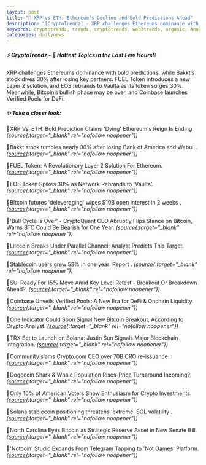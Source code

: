 ```yaml
---
layout: post
title: "🌇 XRP vs ETH: Ethereum’s Decline and Bold Predictions Ahead"
description: "[CryptoTrendz] - XRP challenges Ethereums dominance with bold predictions, while Bakkt’s stock dives 30% after losing key partners. FUEL Token introduces a new Layer 2 solution, and EOS rebrands to Vaulta as its token surges 30%. Meanwhile, Bitcoin’s bullish phase may be over, and Coinbase launches Verified Pools for DeFi."
keywords: cryptotrendz, trendz, cryptotrends, web3trends, organic, Analyst, SOL, Token, Bitcoin, CEO, BTC, stablecoin, Crypto, Network
categories: dailynews
---
```


##### ⚡ CryptoTrendz - 📌 *Hottest Topics in the Last Few Hours!:*

XRP challenges Ethereums dominance with bold predictions, while Bakkt’s stock dives 30% after losing key partners. FUEL Token introduces a new Layer 2 solution, and EOS rebrands to Vaulta as its token surges 30%. Meanwhile, Bitcoin’s bullish phase may be over, and Coinbase launches Verified Pools for DeFi.

##### ✨ *Take a closer look:*


🔹XRP Vs. ETH: Bold Prediction Claims 'Dying' Ethereum's Reign Is Ending. *([source](https://s.avyag.com/wu5m){:target="_blank" rel="nofollow noopener"})*

🔹Bakkt stock tumbles nearly 30% after losing Bank of America and Webull . *([source](https://s.avyag.com/zlye){:target="_blank" rel="nofollow noopener"})*

🔹FUEL Token: A Revolutionary Layer 2 Solution For Ethereum. *([source](https://s.avyag.com/sf0k){:target="_blank" rel="nofollow noopener"})*

🔹EOS Token Spikes 30% as Network Rebrands to 'Vaulta'. *([source](https://s.avyag.com/i8wv){:target="_blank" rel="nofollow noopener"})*

🔹Bitcoin futures 'deleveraging' wipes $10B open interest in 2 weeks . *([source](https://s.avyag.com/u1ij){:target="_blank" rel="nofollow noopener"})*

🔹'Bull Cycle Is Over' - CryptoQuant CEO Abruptly Flips Stance on Bitcoin, Warns BTC Could Be Bearish for One Year. *([source](https://s.avyag.com/cx96){:target="_blank" rel="nofollow noopener"})*

🔹Litecoin Breaks Under Parallel Channel: Analyst Predicts This Target. *([source](https://s.avyag.com/3dp9){:target="_blank" rel="nofollow noopener"})*

🔹Stablecoin users grew 53% in one year: Report . *([source](https://s.avyag.com/6xw6){:target="_blank" rel="nofollow noopener"})*

🔹SUI Ready For 15% Move Amid Key Level Retest - Breakout Or Breakdown Ahead?. *([source](https://s.avyag.com/oa0k){:target="_blank" rel="nofollow noopener"})*

🔹Coinbase Unveils Verified Pools: A New Era for DeFi & Onchain Liquidity. *([source](https://s.avyag.com/096k){:target="_blank" rel="nofollow noopener"})*

🔹One Indicator Could Soon Signal New Bitcoin Breakout, According to Crypto Analyst. *([source](https://s.avyag.com/9gfl){:target="_blank" rel="nofollow noopener"})*

🔹TRX Set to Launch on Solana: Justin Sun Signals Major Blockchain Integration. *([source](https://s.avyag.com/ln85){:target="_blank" rel="nofollow noopener"})*

🔹Community slams Crypto.com CEO over 70B CRO re-issuance . *([source](https://s.avyag.com/vvk9){:target="_blank" rel="nofollow noopener"})*

🔹Dogecoin Shark & Whale Population Rises-Price Turnaround Incoming?. *([source](https://s.avyag.com/6lew){:target="_blank" rel="nofollow noopener"})*

🔹Only 10% of American Voters Show Enthusiasm for Crypto Investments. *([source](https://s.avyag.com/1iz3){:target="_blank" rel="nofollow noopener"})*

🔹Solana stablecoin positioning threatens 'extreme' SOL volatility . *([source](https://s.avyag.com/3hl2){:target="_blank" rel="nofollow noopener"})*

🔹North Carolina Eyes Bitcoin as Strategic Reserve Asset in New Senate Bill. *([source](https://s.avyag.com/68nd){:target="_blank" rel="nofollow noopener"})*

🔹'Notcoin' Studio Expands From Telegram Tapping to 'Not Games' Platform. *([source](https://s.avyag.com/snad){:target="_blank" rel="nofollow noopener"})*
